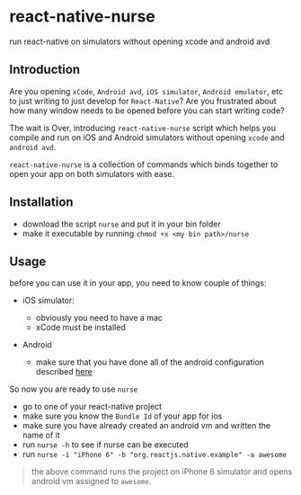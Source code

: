 # react-native-nurse
run react-native on simulators without opening xcode and android avd

## Introduction

Are you opening `xCode`, `Android avd`, `iOS simulator`, `Android emulator`, etc to just writing to just develop for `React-Native`? Are you frustrated about how many window needs to be opened before you can start writing code?

The wait is Over, introducing `react-native-nurse` script which helps you compile and run on iOS and Android simulators without opening `xcode` and `android avd`.

`react-native-nurse` is a collection of commands which binds together to open your app on both simulators with ease.

## Installation

- download the script `nurse` and put it in your bin folder
- make it executable by running `chmod +x <my bin path>/nurse`

## Usage

before you can use it in your app, you need to know couple of things:
  - iOS simulator:
    - obviously you need to have a mac
    - xCode must be installed

  - Android
    - make sure that you have done all of the android configuration described [here](https://facebook.github.io/react-native/docs/android-setup.html#content)

So now you are ready to use `nurse`

- go to one of your react-native project
- make sure you know the `Bundle Id` of your app for ios
- make sure you have already created an android vm and written the name of it
- run `nurse -h` to see if nurse can be executed
- run `nurse -i "iPhone 6" -b "org.reactjs.native.example" -a awesome`

> the above command runs the project on iPhone 6 simulator and opens android vm assigned to `awesome`.
